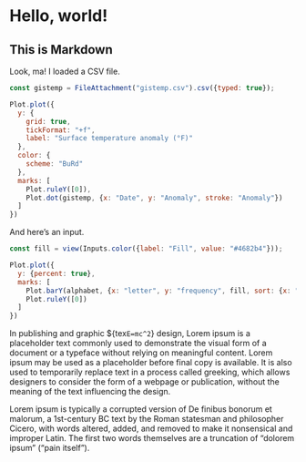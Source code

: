 # Hello, world!
## This is Markdown

Look, ma! I loaded a CSV file.

```js
const gistemp = FileAttachment("gistemp.csv").csv({typed: true});
```

```js
Plot.plot({
  y: {
    grid: true,
    tickFormat: "+f",
    label: "Surface temperature anomaly (°F)"
  },
  color: {
    scheme: "BuRd"
  },
  marks: [
    Plot.ruleY([0]),
    Plot.dot(gistemp, {x: "Date", y: "Anomaly", stroke: "Anomaly"})
  ]
})
```

And here’s an input.

```js
const fill = view(Inputs.color({label: "Fill", value: "#4682b4"}));
```

```js
Plot.plot({
  y: {percent: true},
  marks: [
    Plot.barY(alphabet, {x: "letter", y: "frequency", fill, sort: {x: "-y"}}),
    Plot.ruleY([0])
  ]
})
```

In publishing and graphic ${tex`E=mc^2`} design, Lorem ipsum is a placeholder text commonly used to demonstrate the visual form of a document or a typeface without relying on meaningful content. Lorem ipsum may be used as a placeholder before final copy is available. It is also used to temporarily replace text in a process called greeking, which allows designers to consider the form of a webpage or publication, without the meaning of the text influencing the design.

Lorem ipsum is typically a corrupted version of De finibus bonorum et malorum, a 1st-century BC text by the Roman statesman and philosopher Cicero, with words altered, added, and removed to make it nonsensical and improper Latin. The first two words themselves are a truncation of “dolorem ipsum” (“pain itself”).
